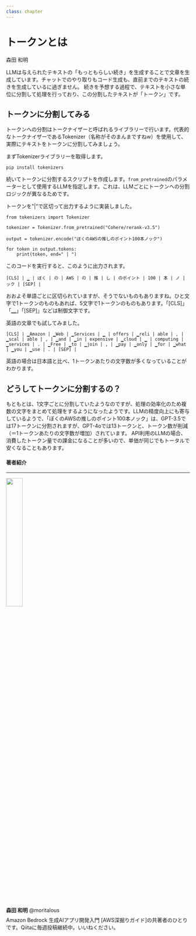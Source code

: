 ```yaml
---
class: chapter
---
```


# トークンとは

<div class="flush-right">
森田 和明
</div>

LLMは与えられたテキストの「もっともらしい続き」を生成することで文章を生成しています。チャットでのやり取りもコード生成も、直前までのテキストの続きを生成しているに過ぎません。
続きを予想する過程で、テキストを小さな単位に分割して処理を行っており、この分割したテキストが「トークン」です。

## トークンに分割してみる

トークンへの分割はトークナイザーと呼ばれるライブラリーで行います。代表的なトークナイザーであるTokenizer（名称がそのまんまですねw）を使用して、実際にテキストをトークンに分割してみましょう。

まずTokenizerライブラリーを取得します。

```shell
pip install tokenizers
```

続いてトークンに分割するスクリプトを作成します。`from_pretrained`のパラメーターとして使用するLLMを指定します。これは、LLMごとにトークンへの分割ロジックが異なるためです。

トークンを"|"で区切って出力するように実装しました。

```shell
from tokenizers import Tokenizer

tokenizer = Tokenizer.from_pretrained("Cohere/rerank-v3.5")

output = tokenizer.encode("ぼくのAWSの推しのポイント100本ノック")

for token in output.tokens:
    print(token, end=" | ")
```

このコードを実行すると、このように出力されます。

```
[CLS] | ▁ | ぼく | の | AWS | の | 推 | し | のポイント | 100 | 本 | ノ | ック | [SEP] |
```

おおよそ単語ごとに区切られていますが、そうでないものもありますね。ひと文字で1トークンのものもあれば、5文字で1トークンのものもあります。「[CLS]」「▁」「[SEP]」などは制御文字です。

英語の文章でも試してみました。

```
[CLS] | ▁Amazon | ▁Web | ▁Services | ▁ | offers | ▁reli | able | , | ▁scal | able | , | ▁and | ▁in | expensive | ▁cloud | ▁ | computing | ▁services | . | ▁Free | ▁to | ▁join | , | ▁pay | ▁only | ▁for | ▁what | ▁you | ▁use | . | [SEP] |
```

英語の場合は日本語と比べ、1トークンあたりの文字数が多くなっていることがわかります。

## どうしてトークンに分割するの？

もともとは、1文字ごとに分割していたようなのですが、処理の効率化のため複数の文字をまとめて処理をするようになったようです。LLMの精度向上にも寄与しているようで、「ぼくのAWSの推しのポイント100本ノック」は、GPT-3.5では17トークンに分割されますが、GPT-4oでは13トークンと、トークン数が削減（＝1トークンあたりの文字数が増加）されています。
API利用のLLMの場合、消費したトークン量での課金になることが多いので、単価が同じでもトータルで安くなることもあります。


#### 著者紹介
---

<div class="author-profile">
    <img src="images/chap-moritalous-token/moritalous1.jpg" width="30%">
    <div>
        <div>
            <b>森田 和明</b>
            @moritalous
        </div>
    </div>
</div>
<p style="margin-top: 0.5em; margin-bottom: 2em;">
Amazon Bedrock 生成AIアプリ開発入門 [AWS深掘りガイド]の共著者のひとりです。Qiitaに毎週投稿継続中。いいねください。
</p>
